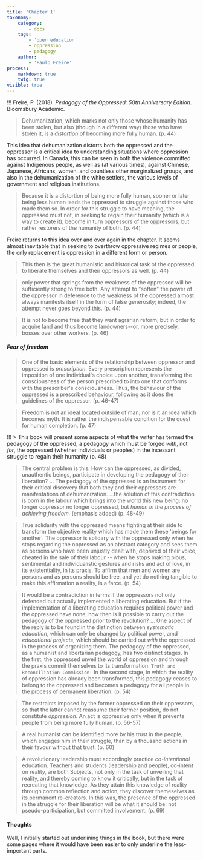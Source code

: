 ```yaml
---
title: 'Chapter 1'
taxonomy:
    category:
        - docs
    tags:
        - 'open education'
        - oppression
        - pedagogy
    author:
        - 'Paulo Freire'
process:
    markdown: true
    twig: true
visible: true
---
```


!!! Freire, P. (2018). *Pedagogy of the Oppressed: 50th Anniversary Edition.* Bloomsbury Academic.


> Dehumanization, which marks not only those whose humanity has been stolen, but also (though in a different way) those who have stolen it, is a *distortion* of becoming more fully human. (p. 44)

This idea that dehumanization distorts both the oppressed and the oppressor is a critical idea to understanding situations where oppression has occurred. In Canada, this can be seen in both the violence committed against Indigenous people, as well as (at various times), against Chinese, Japanese, Africans, women, and countless other marginalized groups, and also in the dehumanization of the white settlers, the various levels of government and religious institutions.

> Because it is a distortion of being more fully human, sooner or later being less human leads the oppressed to struggle against those who made them so. In order for this struggle to have meaning, the oppressed must not, in seeking to regain their humanity (which is a way to create it), become in turn oppressors of the oppressors, but rather restorers of the humanity of both. (p. 44)

Freire returns to this idea over and over again in the chapter. It seems almost inevitable that in seeking to overthrow oppressive regimes or people, the only replacement is oppression in a different form or person.

> This then is the great humanistic and historical task of the oppressed: to liberate themselves and their oppressors as well. (p. 44)

> only  power that springs from the weakness of the oppressed will be sufficiently strong to free both. Any attempt to "soften" the power of the oppressor in deference to the weakness of the oppressed almost always manifests itself in the form of false generosity; indeed, the attempt never goes beyond this. (p. 44)

>It is not to become free that they want agrarian reform, but in order to acquire land and thus become landowners--or, more precisely, bosses over other workers. (p. 46)

##### Fear of freedom
>One of the basic elements of the relationship between oppressor and oppressed is *prescription*. Every prescription represents the imposition of one individual's choice upon another, transforming the consciousness of the person prescribed to into one that conforms with the prescriber's consciousness. Thus, the behaviour of the oppressed is a prescribed behaviour, following as it does the guidelines of the oppressor. (p. 46-47)

>Freedom is not an ideal located outside of man; nor is it an idea which becomes myth. It is rather the indispensable condition for the quest for human completion. (p. 47)

!!! > This book will present some aspects of what the writer has termed the pedagogy of the oppressed, a pedagogy which must be forged *with*, not *for*, the oppressed (whether individuals or peoples) in the incessant struggle to regain their humanity (p. 48)

> The central problem is this: How can the oppressed, as divided, unauthentic beings, participate in developing the pedagogy of their liberation? ... The pedagogy of the oppressed is an instrument for their critical discovery that both they and their oppressors are manifestations of dehumanization.
> ...the solution of this contradiction is born in the labour which brings into the world this new being; no longer oppressor no longer oppressed, but *human in the process of achieving freedom.* (emphasis added) (p. 48-49)

>True solidarity with the oppressed means fighting at their side to transform the objective reality which has made them these 'beings for another'. The oppressor is solidary with the oppressed only when he stops regarding the oppressed as an abstract category and sees them as persons who have been unjustly dealt with, deprived of their voice, cheated in the sale of their labour -- when he stops making pious, sentimental and individualistic gestures and risks and act of love, in its existentiality, in its praxis. To affirm that men and women are persons and as persons should be free, and yet do nothing tangible to make this affirmation a reality, is a farce. (p. 54)

> It would be a contradiction in terms if the oppressors not only defended but actually implemented a liberating education.
> But if the implementation of a liberating education requires political power and the oppressed have none, how then is it possible to carry out the pedagogy of the oppressed prior to the revolution?
> ... One aspect of the reply is to be found in the distinction between *systematic education*, which can only be changed by political power, amd *educational projects*, which should be carried out *with* the oppressed in the process of organizing them.
> The pedagogy of the oppressed, as a humanist and libertarian pedagogy, has two distinct stages. In the first, the oppressed unveil the world of oppression and through the praxis commit themselves to its transformation. `Truth and Reconciliation Commission!` In the second stage, in which the reality of oppression has already been transformed, this pedagogy ceases to belong to the oppressed and becomes a pedagogy for all people in the process of permanent liberation. (p. 54)

> The restraints imposed by the former oppressed on their oppressors, so that the latter cannot reassume their former position, do not constitute *oppression*. An act is oppressive only when it prevents people from being more fully human. (p. 56-57)

> A real humanist can be identified more by his trust in the people, which engages him in their struggle, than by a thousand actions in their favour without that trust. (p. 60)


> A revolutionary leadership must accordingly practice *co-intentional* education. Teachers and students (leadership and people), co-intent on reality, are both Subjects, not only in the task of unveiling that reality, and thereby coming to know it critically, but in the task of recreating that knowledge. As they attain this knowledge of reality through common reflection and action, they discover themeselves as its permanent re-creators. In this was, the presence of the oppressed in the struggle for their liberation will be what it should be: not pseudo-participation, but committed involvement. (p. 69)

#### Thoughts

Well, I initially started out underlining things in the book, but there were some pages where it would have been easier to only underline the less-important parts.
